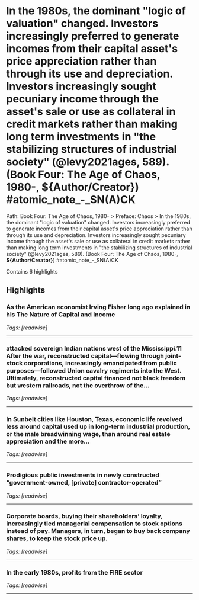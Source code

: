 # In the 1980s, the dominant "logic of valuation" changed. Investors increasingly preferred to generate incomes from their capital asset's price appreciation rather than through its use and depreciation. Investors increasingly sought pecuniary income through the asset's sale or use as collateral in credit markets rather than making long term investments in "the stabilizing structures of industrial society" (@levy2021ages, 589). (Book Four: The Age of Chaos, 1980-, __${Author/Creator}__) #atomic_note_-_SN(A)CK

Path: Book Four: The Age of Chaos, 1980- > Preface: Chaos > In the 1980s, the dominant "logic of valuation" changed. Investors increasingly preferred to generate incomes from their capital asset's price appreciation rather than through its use and depreciation. Investors increasingly sought pecuniary income through the asset's sale or use as collateral in credit markets rather than making long term investments in "the stabilizing structures of industrial society" (@levy2021ages, 589). (Book Four: The Age of Chaos, 1980-, __${Author/Creator}__) #atomic_note_-_SN(A)CK

Contains 6 highlights

## Highlights

### As the American economist Irving Fisher long ago explained in his The Nature of Capital and Income  
*Tags: [readwise]*

---

### attacked sovereign Indian nations west of the Mississippi.11 After the war, reconstructed capital—flowing through joint-stock corporations, increasingly emancipated from public purposes—followed Union cavalry regiments into the West. Ultimately, reconstructed capital financed not black freedom but western railroads, not the overthrow of the…  
*Tags: [readwise]*

---

### In Sunbelt cities like Houston, Texas, economic life revolved less around capital used up in long-term industrial production, or the male breadwinning wage, than around real estate appreciation and the more…  
*Tags: [readwise]*

---

### Prodigious public investments in newly constructed “government-owned, [private] contractor-operated”  
*Tags: [readwise]*

---

### Corporate boards, buying their shareholders’ loyalty, increasingly tied managerial compensation to stock options instead of pay. Managers, in turn, began to buy back company shares, to keep the stock price up.  
*Tags: [readwise]*

---

### In the early 1980s, profits from the FIRE sector  
*Tags: [readwise]*

---

